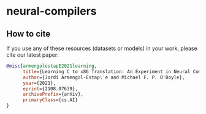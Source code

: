 # neural-compilers
## How to cite
If you use any of these resources (datasets or models) in your work, please cite our latest paper:
```bibtex
@misc{armengolestapE2021learning,
      title={Learning C to x86 Translation: An Experiment in Neural Compilation}, 
      author={Jordi Armengol-Estap\'e and Michael F. P. O'Boyle},
      year={2021},
      eprint={2108.07639},
      archivePrefix={arXiv},
      primaryClass={cs.AI}
}
```


